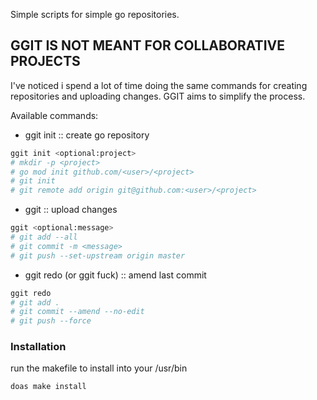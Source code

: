 Simple scripts for simple go repositories.

## GGIT IS NOT MEANT FOR COLLABORATIVE PROJECTS

I've noticed i spend a lot of time doing the same
commands for creating repositories and uploading changes.
GGIT aims to simplify the process.

Available commands:
- ggit init :: create go repository
```bash
ggit init <optional:project>
# mkdir -p <project>
# go mod init github.com/<user>/<project>
# git init
# git remote add origin git@github.com:<user>/<project>
```

- ggit :: upload changes
```bash
ggit <optional:message>
# git add --all
# git commit -m <message>
# git push --set-upstream origin master
```

- ggit redo (or ggit fuck) :: amend last commit
```bash
ggit redo
# git add .
# git commit --amend --no-edit
# git push --force
```

### Installation
run the makefile to install into your /usr/bin
```bash
doas make install
```
